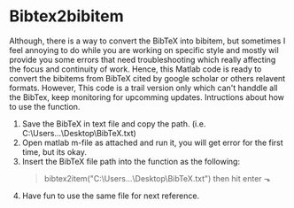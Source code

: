 # Bibtex2bibitem
Although, there is a way to convert the BibTeX into bibitem, but sometimes I feel annoying to do while you are working on specific style and mostly wil provide you some errors that need troubleshooting which really affecting the focus and continuity of work. Hence, this Matlab code is ready to convert the bibitems from BibTeX cited by google scholar or others relavent formats.  However, This code is a trail version only which can't handdle all the BibTex, keep monitoring for upcomming updates. 
Intructions about how to use the function.  
1. Save the BibTeX in text file and copy the path. (i.e. C:\Users\...\Desktop\BibTeX.txt)
2. Open matlab m-file as attached and run it, you will get error for the first time, but its okay. 
3. Insert the BibTeX file path into the function as the following:
   > bibtex2item("C:\Users\...\Desktop\BibTeX.txt") then hit enter ⬎
4. Have fun to use the same file for next reference.
